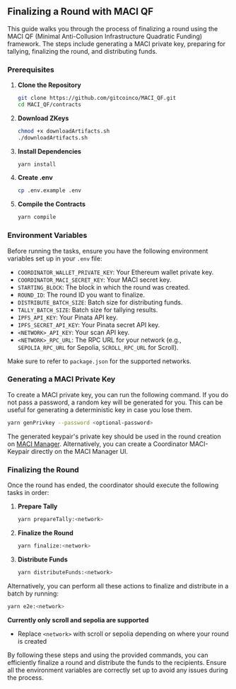 ## Finalizing a Round with MACI QF

This guide walks you through the process of finalizing a round using the MACI QF (Minimal Anti-Collusion Infrastructure Quadratic Funding) framework. The steps include generating a MACI private key, preparing for tallying, finalizing the round, and distributing funds.

### Prerequisites

1. **Clone the Repository**

   ```sh
   git clone https://github.com/gitcoinco/MACI_QF.git
   cd MACI_QF/contracts
   ```

2. **Download ZKeys**

   ```sh
   chmod +x downloadArtifacts.sh
   ./downloadArtifacts.sh
   ```

3. **Install Dependencies**

   ```sh
   yarn install
   ```

4. **Create .env**

   ```sh
   cp .env.example .env
   ```

5. **Compile the Contracts**

   ```sh
   yarn compile
   ```

### Environment Variables

Before running the tasks, ensure you have the following environment variables set up in your `.env` file:

- `COORDINATOR_WALLET_PRIVATE_KEY`: Your Ethereum wallet private key.
- `COORDINATOR_MACI_SECRET_KEY`: Your MACI secret key.
- `STARTING_BLOCK`: The block in which the round was created.
- `ROUND_ID`: The round ID you want to finalize.
- `DISTRIBUTE_BATCH_SIZE`: Batch size for distributing funds.
- `TALLY_BATCH_SIZE`: Batch size for tallying results.
- `IPFS_API_KEY`: Your Pinata API key.
- `IPFS_SECRET_API_KEY`: Your Pinata secret API key.
- `<NETWORK>_API_KEY`: Your <NETWORK>scan API key.
- `<NETWORK>_RPC_URL`: The RPC URL for your network (e.g., `SEPOLIA_RPC_URL` for Sepolia, `SCROLL_RPC_URL` for Scroll).

Make sure to refer to `package.json` for the supported networks.

### Generating a MACI Private Key

To create a MACI private key, you can run the following command. If you do not pass a password, a random key will be generated for you. This can be useful for generating a deterministic key in case you lose them.

```sh
yarn genPrivkey --password <optional-password>
```

The generated keypair's private key should be used in the round creation on [MACI Manager](https://manager-maci.gitcoin.co/). Alternatively, you can create a Coordinator MACI-Keypair directly on the MACI Manager UI.

### Finalizing the Round

Once the round has ended, the coordinator should execute the following tasks in order:

1. **Prepare Tally**

   ```sh
   yarn prepareTally:<network>
   ```

2. **Finalize the Round**

   ```sh
   yarn finalize:<network>
   ```

3. **Distribute Funds**

   ```sh
   yarn distributeFunds:<network>
   ```

Alternatively, you can perform all these actions to finalize and distribute in a batch by running:

```sh
yarn e2e:<network>
```

**Currently only scroll and sepolia are supported**

- Replace `<network>` with scroll or sepolia depending on where your round is created

By following these steps and using the provided commands, you can efficiently finalize a round and distribute the funds to the recipients. Ensure all the environment variables are correctly set up to avoid any issues during the process.
